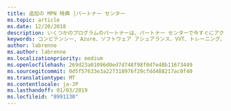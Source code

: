 ```yaml
---
title: 追加の MPN 特典 |パートナー センター
ms.topic: article
ms.date: 12/20/2018
description: いくつかのプログラムのパートナーは、パートナー センターで今すぐにアクセス権を持つ
keywords: コンピテンシー, Azure、ソフトウェア アシュアランス、VVT、トレーニング、サービスの計画
author: labrenne
ms.author: labrenne
ms.localizationpriority: medium
ms.openlocfilehash: 269d23a01096d0ed7d748f98f0d7e48b11673449
ms.sourcegitcommit: 0d5f57633e3a227318976f29cfdd488217ac0f40
ms.translationtype: MT
ms.contentlocale: ja-JP
ms.lasthandoff: 01/03/2019
ms.locfileid: "8991130"
---
```

